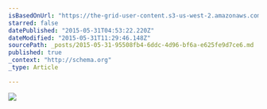 ```yaml
---
isBasedOnUrl: "https://the-grid-user-content.s3-us-west-2.amazonaws.com/435cd0a4-8038-45e2-9c07-527e85ff131d.jpg"
starred: false
datePublished: "2015-05-31T04:53:22.220Z"
dateModified: "2015-05-31T11:29:46.148Z"
sourcePath: _posts/2015-05-31-95508fb4-6ddc-4d96-bf6a-e625fe9d7ce6.md
published: true
_context: "http://schema.org"
_type: Article

---
```

![](https://the-grid-user-content.s3-us-west-2.amazonaws.com/435cd0a4-8038-45e2-9c07-527e85ff131d.jpg)